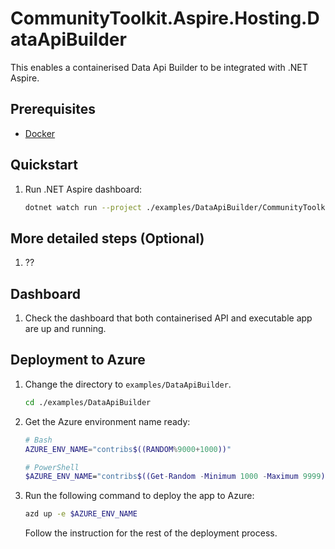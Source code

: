 # CommunityToolkit.Aspire.Hosting.DataApiBuilder

This enables a containerised Data Api Builder to be integrated with .NET Aspire.

## Prerequisites

- [Docker](https://docs.docker.com/get-docker/)

## Quickstart

1. Run .NET Aspire dashboard:

    ```bash
    dotnet watch run --project ./examples/DataApiBuilder/CommunityToolkit.Aspire.DataApiBuilder.AppHost
    ```

## More detailed steps (Optional)

1. ??


## Dashboard

1. Check the dashboard that both containerised API and executable app are up and running.

 

## Deployment to Azure

1. Change the directory to `examples/DataApiBuilder`.

    ```bash
    cd ./examples/DataApiBuilder
    ```

1. Get the Azure environment name ready:

    ```bash
    # Bash
    AZURE_ENV_NAME="contribs$((RANDOM%9000+1000))"

    # PowerShell
    $AZURE_ENV_NAME="contribs$((Get-Random -Minimum 1000 -Maximum 9999))"
    ```

1. Run the following command to deploy the app to Azure:

    ```bash
    azd up -e $AZURE_ENV_NAME
    ```

    Follow the instruction for the rest of the deployment process.
